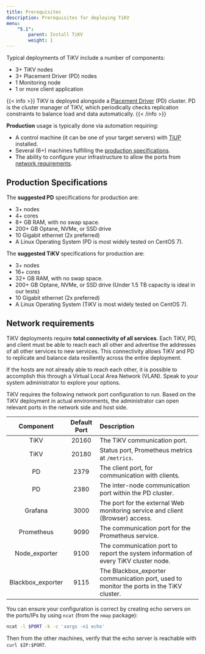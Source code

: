 ```yaml
---
title: Prerequisites
description: Prerequisites for deploying TiKV
menu:
    "5.1":
        parent: Install TiKV
        weight: 1
---
```


Typical deployments of TiKV include a number of components:

* 3+ TiKV nodes
* 3+ Placement Driver (PD) nodes
* 1 Monitoring node
* 1 or more client application

{{< info >}}
TiKV is deployed alongside a [Placement Driver](https://github.com/pingcap/pd/) (PD) cluster. PD is the cluster manager of TiKV, which periodically checks replication constraints to balance load and data automatically.
{{< /info >}}

**Production** usage is typically done via automation requiring:

* A control machine (it can be one of your target servers) with [TiUP](https://github.com/pingcap/tiup) installed.
* Several (6+) machines fulfilling the [production specifications](#production-specifications).
* The ability to configure your infrastructure to allow the ports from [network requirements](#network-requirements).

## Production Specifications

The **suggested PD** specifications for production are:

* 3+ nodes
* 4+ cores
* 8+ GB RAM, with no swap space.
* 200+ GB Optane, NVMe, or SSD drive
* 10 Gigabit ethernet (2x preferred)
* A Linux Operating System (PD is most widely tested on CentOS 7).

The **suggested TiKV** specifications for production are:

* 3+ nodes
* 16+ cores
* 32+ GB RAM, with no swap space.
* 200+ GB Optane, NVMe, or SSD drive (Under 1.5 TB capacity is ideal in our tests)
* 10 Gigabit ethernet (2x preferred)
* A Linux Operating System (TiKV is most widely tested on CentOS 7).

## Network requirements

TiKV deployments require **total connectivity of all services**. Each TiKV, PD, and client must be able to reach each all other and advertise the addresses of all other services to new services. This connectivity allows TiKV and PD to replicate and balance data resiliently across the entire deployment.

If the hosts are not already able to reach each other, it is possible to accomplish this through a Virtual Local Area Network (VLAN). Speak to your system administrator to explore your options.

TiKV requires the following network port configuration to run. Based on the TiKV deployment in actual environments, the administrator can open relevant ports in the network side and host side.

|     Component     | Default Port | Description                                                                              |
|:-----------------:|:------------:|:---------------------------------------------------------------------------------------- |
|       TiKV        |    20160     | The TiKV communication port.                                                             |
|       TiKV        |    20180     | Status port, Prometheus metrics at `/metrics`.                                           |
|        PD         |     2379     | The client port, for communication with clients.                                         |
|        PD         |     2380     | The inter-node communication port within the PD cluster.                                 |
|      Grafana      |     3000     | The port for the external Web monitoring service and client (Browser) access.            |
|    Prometheus     |     9090     | The communication port for the Prometheus service.                                       |
|   Node_exporter   |     9100     | The communication port to report the system information of every TiKV cluster node.      |
| Blackbox_exporter |     9115     | The Blackbox_exporter communication port, used to monitor the ports in the TiKV cluster. |

You can ensure your configuration is correct by creating echo servers on the ports/IPs by using `ncat` (from the `nmap` package):

```bash
ncat -l $PORT -k -c 'xargs -n1 echo'
```

Then from the other machines, verify that the echo server is reachable with `curl $IP:$PORT`.
